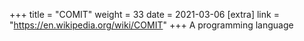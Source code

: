+++
title = "COMIT"
weight = 33
date = 2021-03-06
[extra]
link = "https://en.wikipedia.org/wiki/COMIT"
+++
A programming language

